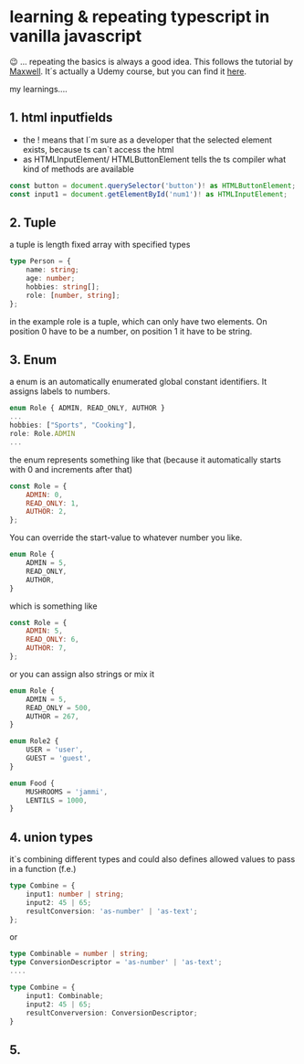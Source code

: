 # learning & repeating typescript in vanilla javascript

😉 ... repeating the basics is always a good idea. This follows the tutorial by [Maxwell](https://www.youtube.com/channel/UCSJbGtTlrDami-tDGPUV9-w). It´s actually a Udemy course, but you can find it [here](https://www.youtube.com/watch?v=BwuLxPH8IDs).

my learnings....

## 1. html inputfields

-   the ! means that I´m sure as a developer that the selected element exists, because ts can`t access the html
-   as HTMLInputElement/ HTMLButtonElement tells the ts compiler what kind of methods are available

```ts
const button = document.querySelector('button')! as HTMLButtonElement;
const input1 = document.getElementById('num1')! as HTMLInputElement;
```

## 2. Tuple

a tuple is length fixed array with specified types

```ts
type Person = {
    name: string;
    age: number;
    hobbies: string[];
    role: [number, string];
};
```

in the example role is a tuple, which can only have two elements. On position 0 have to be a number, on position 1 it have to be string.

## 3. Enum

a enum is an automatically enumerated global constant identifiers. It assigns labels to numbers.

```ts
enum Role { ADMIN, READ_ONLY, AUTHOR }
...
hobbies: ["Sports", "Cooking"],
role: Role.ADMIN
...
```

the enum represents something like that (because it automatically starts with 0 and increments after that)

```js
const Role = {
    ADMIN: 0,
    READ_ONLY: 1,
    AUTHOR: 2,
};
```

You can override the start-value to whatever number you like.

```ts
enum Role {
    ADMIN = 5,
    READ_ONLY,
    AUTHOR,
}
```

which is something like

```js
const Role = {
    ADMIN: 5,
    READ_ONLY: 6,
    AUTHOR: 7,
};
```

or you can assign also strings or mix it

```ts
enum Role {
    ADMIN = 5,
    READ_ONLY = 500,
    AUTHOR = 267,
}

enum Role2 {
    USER = 'user',
    GUEST = 'guest',
}

enum Food {
    MUSHROOMS = 'jammi',
    LENTILS = 1000,
}
```

## 4. union types

it`s combining different types and could also defines allowed values to pass in a function (f.e.)

```ts
type Combine = {
    input1: number | string;
    input2: 45 | 65;
    resultConversion: 'as-number' | 'as-text';
};
```

or

```ts
type Combinable = number | string;
type ConversionDescriptor = 'as-number' | 'as-text';
....

type Combine = {
    input1: Combinable;
    input2: 45 | 65;
    resultConverversion: ConversionDescriptor;
}
```

## 5.
